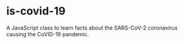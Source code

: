 # is-covid-19
A JavaScript class to learn facts about the SARS-CoV-2 coronavirus causing the CoVID-19 pandemic.
